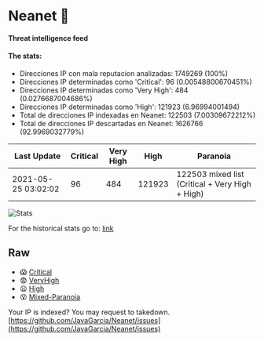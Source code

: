 # Neanet :hocho:
#### Threat intelligence feed
#### The stats:

- Direcciones IP con mala reputacion analizadas: 1749269 (100%)
- Direcciones IP determinadas como 'Critical':  96 (0.00548800670451%)
- Direcciones IP determinadas como 'Very High':  484 (0.0276687004686%)
- Direcciones IP determinadas como 'High':  121923 (6.96994001494)
- Total de direcciones IP indexadas en Neanet:  122503 (7.00309672212%)
- Total de direcciones IP descartadas en Neanet:  1626766 (92.9969032779%)

| Last Update | Critical | Very High | High | Paranoia |
| --- | --- | --- | --- | --- |
| 2021-05-25 03:02:02 | 96 | 484 | 121923 | 122503 mixed list (Critical + Very High + High)|

![Stats](https://docs.google.com/spreadsheets/d/e/2PACX-1vSnaNMIXVabIpDJjufMlzH7poXnshF3mgd8Is1g9ytUEzVsP5my4Trn8f-xkoLLQ38xpL3HtmUexLo6/pubchart?oid=501124687&format=image)

For the historical stats go to: [link](/stats.csv)
## Raw
- :scream: [Critical](https://raw.githubusercontent.com/JavaGarcia/Neanet/master/blacklists/neanet_critical.txt)
- :fearful: [VeryHigh](https://raw.githubusercontent.com/JavaGarcia/Neanet/master/blacklists/neanet_veryHigh.txtt)
- :frowning: [High](https://raw.githubusercontent.com/JavaGarcia/Neanet/master/blacklists/neanet_high.txt)
- :dizzy_face: [Mixed-Paranoia](https://raw.githubusercontent.com/JavaGarcia/Neanet/master/blacklists/neanet_all.txt)


Your IP is indexed? You may request to takedown. [https://github.com/JavaGarcia/Neanet/issues](https://github.com/JavaGarcia/Neanet/issues)


































































































































































































































































































































































































































































































































































































































































































































































































































































































































































































































































































































































































































































































































































































































































































































































































































































































































































































































































































































































































































































































































































































































































































































































































































































































































































































































































































































































































































































































































































































































































































































































































































































































































































































































































































































































































































































































































































































































































































































































































































































































































































































































































































































































































































































































































































































































































































































































































































































































































































































































































































































































































































































































































































































































































































































































































































































































































































































































































































































































































































































































































































































































































































































































































































































































































































































































































































































































































